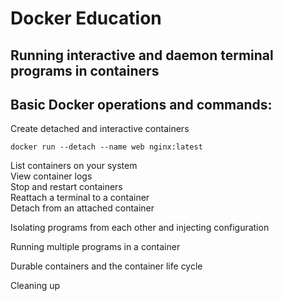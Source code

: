 # Docker Education

## Running interactive and daemon terminal programs in containers

## Basic Docker operations and commands:

Create detached and interactive containers   

`docker run --detach --name web nginx:latest`

List containers on your system                  
View container logs                  
Stop and restart containers                  
Reattach a terminal to a container                  
Detach from an attached container

Isolating programs from each other and injecting configuration

Running multiple programs in a container 

Durable containers and the container life cycle  

Cleaning up

